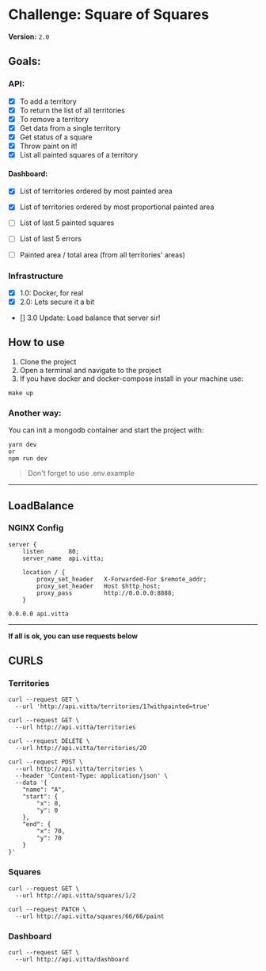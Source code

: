 # Challenge: Square of Squares
**Version:** `2.0`

## Goals:

### API:

- [x] To add a territory
- [x] To return the list of all territories
- [x] To remove a territory
- [x] Get data from a single territory
- [x] Get status of a square
- [x] Throw paint on it!
- [x] List all painted squares of a territory
#### Dashboard:
- [x] List of territories ordered by most painted area
- [x] List of territories ordered by most proportional painted area
- [ ] List of last 5 painted squares
- [ ] List of last 5 errors
- [ ] Painted area / total area (from all territories' areas)


### Infrastructure

- [x] 1.0: Docker, for real
- [x] 2.0: Lets secure it a bit
- [] 3.0 Update: Load balance that server sir!

## How to use

1. Clone the project
2. Open a terminal and navigate to the project
3. If you have docker and docker-compose install in your machine use:
```
make up
```
### Another way:
You can init a mongodb container and start the project with:
```
yarn dev
or
npm run dev
```
> Don't forget to use .env.example

---------------------
## LoadBalance

### NGINX Config

```
server {
    listen       80;
    server_name  api.vitta;

    location / {
        proxy_set_header   X-Forwarded-For $remote_addr;
        proxy_set_header   Host $http_host;
        proxy_pass         http://0.0.0.0:8888;
    }
```

```
0.0.0.0 api.vitta
```
-----------------------------
**If all is ok, you can use requests below**

## CURLS

### Territories

```
curl --request GET \
  --url 'http://api.vitta/territories/1?withpainted=true'
```

```
curl --request GET \
  --url http://api.vitta/territories
```

```
curl --request DELETE \
  --url http://api.vitta/territories/20
```

```
curl --request POST \
  --url http://api.vitta/territories \
  --header 'Content-Type: application/json' \
  --data '{
	"name": "A",
	"start": {
		"x": 0,
		"y": 0
	},
	"end": {
		"x": 70,
		"y": 70
	}
}'
```
### Squares

```
curl --request GET \
  --url http://api.vitta/squares/1/2
```
```
curl --request PATCH \
  --url http://api.vitta/squares/66/66/paint
```
### Dashboard
```
curl --request GET \
  --url http://api.vitta/dashboard
```
